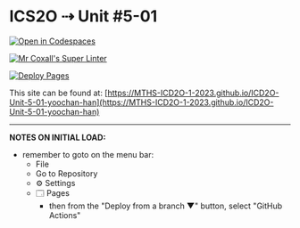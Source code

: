 # ICS2O ⇢ Unit #5-01

[![Open in Codespaces](https://classroom.github.com/assets/launch-codespace-7f7980b617ed060a017424585567c406b6ee15c891e84e1186181d67ecf80aa0.svg)](https://classroom.github.com/open-in-codespaces?assignment_repo_id=14840271)

[![Mr Coxall's Super Linter](https://github.com/MTHS-ICD2O-1-2023/ICD2O-Unit-5-01-yoochan-han/workflows/Mr%20Coxall's%20Super%20Linter/badge.svg)](https://github.com/MTHS-ICD2O-1-2023/ICD2O-Unit-5-01-yoochan-han/actions)

[![Deploy Pages](https://github.com/MTHS-ICD2O-1-2023/ICD2O-Unit-5-01-yoochan-han/workflows/Deploy%20Pages/badge.svg)](https://github.com/MTHS-ICD2O-1-2023/ICD2O-Unit-5-01-yoochan-han/actions)

This site can be found at: [https://MTHS-ICD2O-1-2023.github.io/ICD2O-Unit-5-01-yoochan-han](https://MTHS-ICD2O-1-2023.github.io/ICD2O-Unit-5-01-yoochan-han)

---

**NOTES ON INITIAL LOAD:**
- remember to goto on the menu bar:
  - File
  - Go to Repository
  - ⚙ Settings
  - 🗔 Pages
    - then from the "Deploy from a branch ▼" button, select "GitHub Actions"
